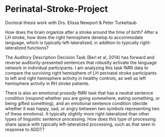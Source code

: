 # Perinatal-Stroke-Project

Doctoral thesis work with Drs. Elissa Newport & Peter Turkeltaub

How does the brain organize after a stroke around the time of birth? After a LH stroke, how does the right hemisphere develop to accommodate language, which is typically left-lateralized, in addition to typically right-lateralized functions?

The Auditory Description Decision Task (Berl et al, 2014) has forward and reverse auditorily-presented sentences that robustly activate the language network in individual participants. I am analyzing this task fMRI data to compare the surviving right hemisphere of LH perinatal stroke participants to left and right hemisphere activity in healthy controls, as well as left hemisphere activity in RH stroke patients.

There is also an emotional prosody fMRI task that has a neutral sentence condition (respond whether you are going somewhere, eating something, or being gifted something), and an emotional sentence condition (decide whether it was happy, sad, or angry between two symbols representing two of these emotions). It typically slightly more right-lateralized than other types of linguistic sentence processing. How does this type of processing share space with typically left-lateralized processing, such as that seen in response to ADDT?
